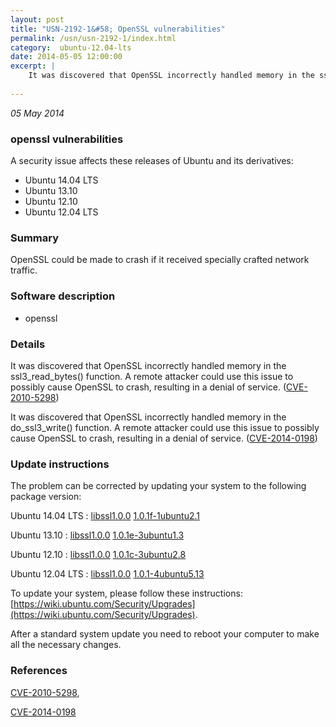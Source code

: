 ```yaml
---
layout: post
title: "USN-2192-1&#58; OpenSSL vulnerabilities"
permalink: /usn/usn-2192-1/index.html
category:  ubuntu-12.04-lts
date: 2014-05-05 12:00:00
excerpt: |
    It was discovered that OpenSSL incorrectly handled memory in the ssl3_read_bytes() function. A remote attacker could use this issue to possibly cause OpenSSL to crash, resulting in a denial of service. ([CVE-2010-5298](http://people.ubuntu.com/~ubuntu-security/cve/CVE-2010-5298))
    
--- 
```

 
 

*05 May 2014*

### openssl vulnerabilities

A security issue affects these releases of Ubuntu and its derivatives:

* Ubuntu 14.04 LTS
* Ubuntu 13.10
* Ubuntu 12.10
* Ubuntu 12.04 LTS

### Summary

OpenSSL could be made to crash if it received specially crafted network traffic.

### Software description

* openssl 

### Details

It was discovered that OpenSSL incorrectly handled memory in the ssl3_read_bytes() function. A remote attacker could use this issue to possibly cause OpenSSL to crash, resulting in a denial of service. ([CVE-2010-5298](http://people.ubuntu.com/~ubuntu-security/cve/CVE-2010-5298))

It was discovered that OpenSSL incorrectly handled memory in the do_ssl3_write() function. A remote attacker could use this issue to possibly cause OpenSSL to crash, resulting in a denial of service. ([CVE-2014-0198](http://people.ubuntu.com/~ubuntu-security/cve/CVE-2014-0198)) 

### Update instructions

The problem can be corrected by updating your system to the following package version:

Ubuntu 14.04 LTS
 : [libssl1.0.0](https://launchpad.net/ubuntu/+source/openssl) <span> [1.0.1f-1ubuntu2.1](https://launchpad.net/ubuntu/+source/openssl/1.0.1f-1ubuntu2.1) </span> 

Ubuntu 13.10
 : [libssl1.0.0](https://launchpad.net/ubuntu/+source/openssl) <span> [1.0.1e-3ubuntu1.3](https://launchpad.net/ubuntu/+source/openssl/1.0.1e-3ubuntu1.3) </span> 

Ubuntu 12.10
 : [libssl1.0.0](https://launchpad.net/ubuntu/+source/openssl) <span> [1.0.1c-3ubuntu2.8](https://launchpad.net/ubuntu/+source/openssl/1.0.1c-3ubuntu2.8) </span> 

Ubuntu 12.04 LTS
 : [libssl1.0.0](https://launchpad.net/ubuntu/+source/openssl) <span> [1.0.1-4ubuntu5.13](https://launchpad.net/ubuntu/+source/openssl/1.0.1-4ubuntu5.13) </span> 

To update your system, please follow these instructions: [https://wiki.ubuntu.com/Security/Upgrades](https://wiki.ubuntu.com/Security/Upgrades).

After a standard system update you need to reboot your computer to make all the necessary changes. 

### References

 
 [CVE-2010-5298](http://people.ubuntu.com/~ubuntu-security/cve/CVE-2010-5298), 

 [CVE-2014-0198](http://people.ubuntu.com/~ubuntu-security/cve/CVE-2014-0198)
 

